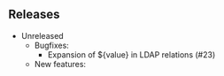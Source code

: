 ## Releases

* Unreleased
    - Bugfixes:
        - Expansion of ${value} in LDAP relations (#23)
    - New features:
